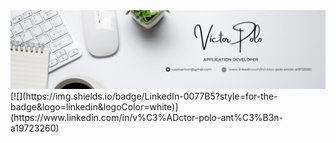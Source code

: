 <div id="header" align="center">
  <img decoding="async" src="https://raw.githubusercontent.com/victor99p/victor99p/refs/heads/main/White%20and%20Black%20Simple%20Marketing%20LinkedIn%20Banner.png" width="800"/>
</div>
[![](https://img.shields.io/badge/LinkedIn-0077B5?style=for-the-badge&logo=linkedin&logoColor=white)](https://www.linkedin.com/in/v%C3%ADctor-polo-ant%C3%B3n-a19723260)

